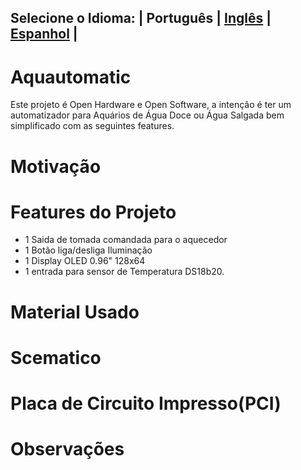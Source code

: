 ## Selecione o Idioma: | Português | [Inglês](README_en.md) | [Espanhol](README_es.md) |


# Aquautomatic
Este projeto é Open Hardware e Open Software, a intenção é ter um automatizador para Aquários de Água Doce ou Água Salgada bem simplificado com as seguintes features.

# Motivação



# Features do Projeto
* 1 Saida de tomada comandada para o aquecedor
* 1 Botão liga/desliga Iluminação
* 1 Display OLED 0.96" 128x64
* 1 entrada para sensor de Temperatura DS18b20.

# Material Usado



# Scematico



# Placa de Circuito Impresso(PCI)


# Observações 